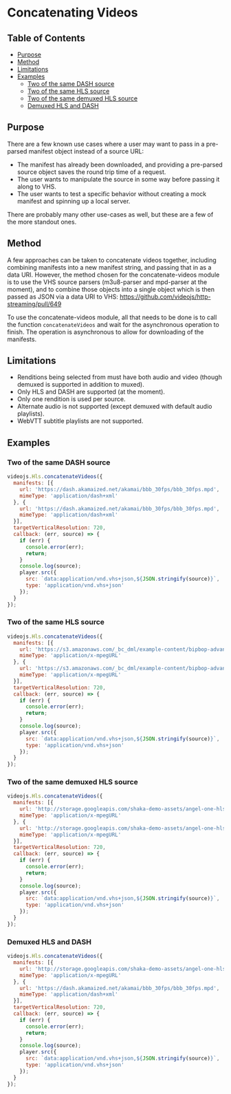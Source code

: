 # Concatenating Videos

## Table of Contents

- [Purpose](#purpose)
- [Method](#method)
- [Limitations](#limitations)
- [Examples](#examples)
  - [Two of the same DASH source](#two-of-the-same-dash-source)
  - [Two of the same HLS source](#two-of-the-same-hls-source)
  - [Two of the same demuxed HLS source](#two-of-the-same-demuxed-hls-source)
  - [Demuxed HLS and DASH](#demuxed-hls-and-dash)

## Purpose

There are a few known use cases where a user may want to pass in a pre-parsed manifest object instead of a source URL:

* The manifest has already been downloaded, and providing a pre-parsed source object saves the round trip time of a request.
* The user wants to manipulate the source in some way before passing it along to VHS.
* The user wants to test a specific behavior without creating a mock manifest and spinning up a local server.

There are probably many other use-cases as well, but these are a few of the more standout ones.

## Method

A few approaches can be taken to concatenate videos together, including combining manifests into a new manifest string, and passing that in as a data URI. However, the method chosen for the concatenate-videos module is to use the VHS source parsers (m3u8-parser and mpd-parser at the moment), and to combine those objects into a single object which is then passed as JSON via a data URI to VHS: https://github.com/videojs/http-streaming/pull/649

To use the concatenate-videos module, all that needs to be done is to call the function `concatenateVideos` and wait for the asynchronous operation to finish. The operation is asynchronous to allow for downloading of the manifests.

## Limitations

* Renditions being selected from must have both audio and video (though demuxed is supported in addition to muxed).
* Only HLS and DASH are supported (at the moment).
* Only one rendition is used per source.
* Alternate audio is not supported (except demuxed with default audio playlists).
* WebVTT subtitle playlists are not supported.

## Examples

### Two of the same DASH source

```js
videojs.Hls.concatenateVideos({
  manifests: [{
    url: 'https://dash.akamaized.net/akamai/bbb_30fps/bbb_30fps.mpd',
    mimeType: 'application/dash+xml'
  }, {
    url: 'https://dash.akamaized.net/akamai/bbb_30fps/bbb_30fps.mpd',
    mimeType: 'application/dash+xml'
  }],
  targetVerticalResolution: 720,
  callback: (err, source) => {
    if (err) {
      console.error(err);
      return;
    }
    console.log(source);
    player.src({
      src: `data:application/vnd.vhs+json,${JSON.stringify(source)}`,
      type: 'application/vnd.vhs+json'
    });
  }
});
```

### Two of the same HLS source

```js
videojs.Hls.concatenateVideos({
  manifests: [{
    url: 'https://s3.amazonaws.com/_bc_dml/example-content/bipbop-advanced/bipbop_16x9_variant.m3u8',
    mimeType: 'application/x-mpegURL'
  }, {
    url: 'https://s3.amazonaws.com/_bc_dml/example-content/bipbop-advanced/bipbop_16x9_variant.m3u8',
    mimeType: 'application/x-mpegURL'
  }],
  targetVerticalResolution: 720,
  callback: (err, source) => {
    if (err) {
      console.error(err);
      return;
    }
    console.log(source);
    player.src({
      src: `data:application/vnd.vhs+json,${JSON.stringify(source)}`,
      type: 'application/vnd.vhs+json'
    });
  }
});
```

### Two of the same demuxed HLS source

```js
videojs.Hls.concatenateVideos({
  manifests: [{
    url: 'http://storage.googleapis.com/shaka-demo-assets/angel-one-hls/hls.m3u8',
    mimeType: 'application/x-mpegURL'
  }, {
    url: 'http://storage.googleapis.com/shaka-demo-assets/angel-one-hls/hls.m3u8',
    mimeType: 'application/x-mpegURL'
  }],
  targetVerticalResolution: 720,
  callback: (err, source) => {
    if (err) {
      console.error(err);
      return;
    }
    console.log(source);
    player.src({
      src: `data:application/vnd.vhs+json,${JSON.stringify(source)}`,
      type: 'application/vnd.vhs+json'
    });
  }
});
```

### Demuxed HLS and DASH

```js
videojs.Hls.concatenateVideos({
  manifests: [{
    url: 'http://storage.googleapis.com/shaka-demo-assets/angel-one-hls/hls.m3u8',
    mimeType: 'application/x-mpegURL'
  }, {
    url: 'https://dash.akamaized.net/akamai/bbb_30fps/bbb_30fps.mpd',
    mimeType: 'application/dash+xml'
  }],
  targetVerticalResolution: 720,
  callback: (err, source) => {
    if (err) {
      console.error(err);
      return;
    }
    console.log(source);
    player.src({
      src: `data:application/vnd.vhs+json,${JSON.stringify(source)}`,
      type: 'application/vnd.vhs+json'
    });
  }
});
```
